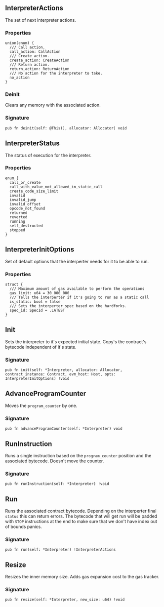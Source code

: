 ## InterpreterActions

The set of next interpreter actions.

### Properties

```zig
union(enum) {
  /// Call action.
  call_action: CallAction
  /// Create action.
  create_action: CreateAction
  /// Return action.
  return_action: ReturnAction
  /// No action for the interpreter to take.
  no_action
}
```

### Deinit
Clears any memory with the associated action.

### Signature

```zig
pub fn deinit(self: @This(), allocator: Allocator) void
```

## InterpreterStatus

The status of execution for the interpreter.

### Properties

```zig
enum {
  call_or_create
  call_with_value_not_allowed_in_static_call
  create_code_size_limit
  invalid
  invalid_jump
  invalid_offset
  opcode_not_found
  returned
  reverted
  running
  self_destructed
  stopped
}
```

## InterpreterInitOptions

Set of default options that the interperter needs
for it to be able to run.

### Properties

```zig
struct {
  /// Maximum amount of gas available to perform the operations
  gas_limit: u64 = 30_000_000
  /// Tells the interperter if it's going to run as a static call
  is_static: bool = false
  /// Sets the interperter spec based on the hardforks.
  spec_id: SpecId = .LATEST
}
```

## Init
Sets the interpreter to it's expected initial state.
Copy's the contract's bytecode independent of it's state.

### Signature

```zig
pub fn init(self: *Interpreter, allocator: Allocator, contract_instance: Contract, evm_host: Host, opts: InterpreterInitOptions) !void
```

## AdvanceProgramCounter
Moves the `program_counter` by one.

### Signature

```zig
pub fn advanceProgramCounter(self: *Interpreter) void
```

## RunInstruction
Runs a single instruction based on the `program_counter`
position and the associated bytecode. Doesn't move the counter.

### Signature

```zig
pub fn runInstruction(self: *Interpreter) !void
```

## Run
Runs the associated contract bytecode.
Depending on the interperter final `status` this can return errors.
The bytecode that will get run will be padded with `STOP` instructions
at the end to make sure that we don't have index out of bounds panics.

### Signature

```zig
pub fn run(self: *Interpreter) !InterpreterActions
```

## Resize
Resizes the inner memory size. Adds gas expansion cost to
the gas tracker.

### Signature

```zig
pub fn resize(self: *Interpreter, new_size: u64) !void
```

